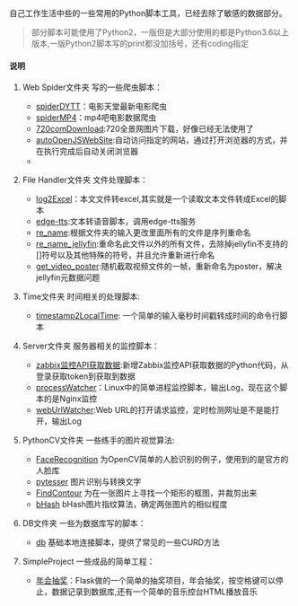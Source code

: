 自己工作生活中些的一些常用的Python脚本工具，已经去除了敏感的数据部分。
 
>    部分脚本可能使用了Python2，一版但是大部分使用的都是Python3.6以上版本,一版Python2脚本写的print都没加括号，还有coding指定
#### 说明
1. Web Spider文件夹
    写的一些爬虫脚本：
   - [spiderDYTT](./Web%20Spider/spiderDYTT.py)：电影天堂最新电影爬虫
   - [spiderMP4](./Web%20Spider/spiderMP4ba.py)：mp4吧电影数据爬虫
   - [720comDownload](./Web%20Spider/720comVRImgDownloader.py):720全景网图片下载，好像已经无法使用了
   - [autoOpenJSWebSite](./Web%20Spider/autoOpenJSWebSite.py):自动访问指定的网站，通过打开浏览器的方式，并在执行完成后自动关闭浏览器
   - 

2. File Handler文件夹 文件处理脚本：
   - [log2Excel](./File%20Handler/log2Excel.py)：本文文件转excel,其实就是一个读取文本文件转成Excel的脚本
   - [edge-tts](./File%20Handler/degeTts):文本转语音脚本，调用edge-tts服务
   - [re_name](./File%20Handler/re_name.py):根据文件夹的输入更改里面所有的文件是序列重命名
   - [re_name_jellyfin](./File%20Handler/re_name_jellyfin.py):重命名此文件以外的所有文件，去除掉jellyfin不支持的[]符号以及其他特殊的符号，并且允许重新进行命名
   - [get_video_poster](./File%20Handler/get_video_poster.py):随机截取视频文件的一帧，重新命名为poster，解决jellyfin元数据问题

3. Time文件夹 时间相关的处理脚本:
    - [timestamp2LocalTime](./Time/timestamp2LocalTime.py): 一个简单的输入毫秒时间戳转成时间的命令行脚本

4. Server文件夹 服务器相关的监控脚本：
    - [zabbix监控API获取数据](./Server/Zabbix监控获取数据):新增Zabbix监控API获取数据的Python代码，从登录获取token到获取到数据
    - [processWatcher](./Server/prccessWatch.py)：Linux中的简单进程监控脚本，输出Log，现在这个脚本的是Nginx监控
    - [webUrlWatcher](./Server/webUrlWatcher.py):Web URL的打开请求监控，定时检测网址是不是能打开，输出Log

5. PythonCV文件夹 一些练手的图片视觉算法:
    - [FaceRecognition](./PythonCV/FaceRecognition) 为OpenCV简单的人脸识别的例子，使用到的是官方的人脸库
    - [pytesser](./PythonCV/Pytesser) 图片识别与转换文字
    - [FindContour](./PythonCV/FindContour) 为在一张图片上寻找一个矩形的框图，并裁剪出来
    - [bHash](./PythonCV/bHash) bHash图片指纹算法，确定两张图片的相似程度 
   
6. DB文件夹 一些为数据库写的脚本：
   - [db](./DB/db.py) 基础本地连接脚本，提供了常见的一些CURD方法
   
7. SimpleProject 一些成品的简单工程：
   - [年会抽奖](./SimpleProject/lucky年会抽奖)：Flask做的一个简单的抽奖项目，年会抽奖，按空格键可以停止，数据记录到数据库,还有一个简单的音乐控台HTML播放音乐





